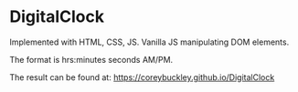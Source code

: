 # DigitalClock
Implemented with HTML, CSS, JS. Vanilla JS manipulating DOM elements. 

The format is hrs:minutes seconds AM/PM.

The result can be found at: https://coreybuckley.github.io/DigitalClock
